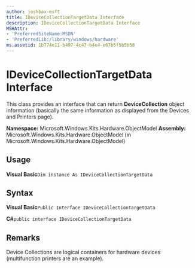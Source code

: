 ```yaml
---
author: joshbax-msft
title: IDeviceCollectionTargetData Interface
description: IDeviceCollectionTargetData Interface
MSHAttr:
- 'PreferredSiteName:MSDN'
- 'PreferredLib:/library/windows/hardware'
ms.assetid: 1b774e11-b497-4c47-b4e4-e67b5f5b5b58
---
```


# IDeviceCollectionTargetData Interface


This class provides an interface that can return **DeviceCollection** object information (basically the same information as displayed from the Devices and Printers page).

**Namespace:** Microsoft.Windows.Kits.Hardware.ObjectModel **Assembly:** Microsoft.Windows.Kits.Hardware.ObjectModel (in Microsoft.Windows.Kits.Hardware.ObjectModel)

## Usage


**Visual Basic**`Dim instance As IDeviceCollectionTargetData`

## Syntax


**Visual Basic**`Public Interface IDeviceCollectionTargetData`

**C#**`public interface IDeviceCollectionTargetData`

## Remarks


Device Collections are logical containers for hardware devices (multifunction printers are an example).

 

 






